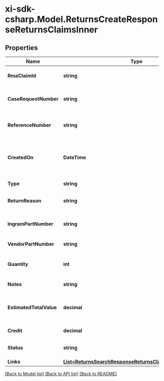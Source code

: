 # xi-sdk-csharp.Model.ReturnsCreateResponseReturnsClaimsInner

## Properties

Name | Type | Description | Notes
------------ | ------------- | ------------- | -------------
**RmaClaimId** | **string** | The rmaClaimId claim id. | [optional] 
**CaseRequestNumber** | **string** | A unique return request number. | [optional] 
**ReferenceNumber** | **string** | The reference number for the return. | [optional] 
**CreatedOn** | **DateTime** | The date on which the return request was created.  | [optional] 
**Type** | **string** | Type of request. | [optional] 
**ReturnReason** | **string** | The reason for the return. | [optional] 
**IngramPartNumber** | **string** | Unique line number from Ingram. | [optional] 
**VendorPartNumber** | **string** | Vendor Part Number. | [optional] 
**Quantity** | **int** | Return quantity of the product. | [optional] 
**Notes** | **string** | Return notes. | [optional] 
**EstimatedTotalValue** | **decimal** | The estimated total value of the return. | [optional] 
**Credit** | **decimal** | The amount of credit. | [optional] 
**Status** | **string** | The status of the request. | [optional] 
**Links** | [**List&lt;ReturnsSearchResponseReturnsClaimsInnerLinksInner&gt;**](ReturnsSearchResponseReturnsClaimsInnerLinksInner.md) |  | [optional] 

[[Back to Model list]](../README.md#documentation-for-models) [[Back to API list]](../README.md#documentation-for-api-endpoints) [[Back to README]](../README.md)

